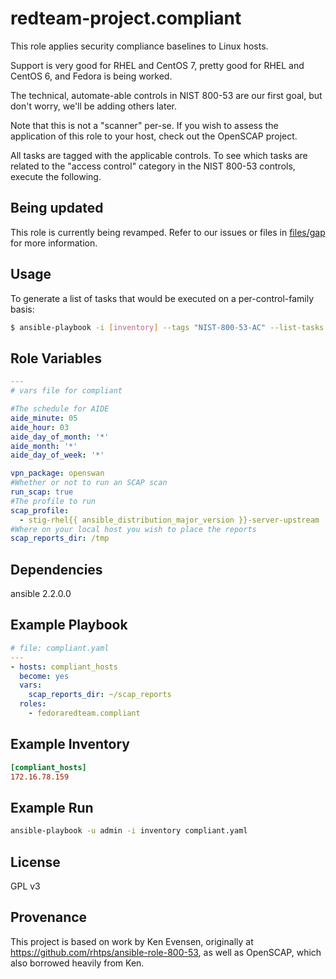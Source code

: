 redteam-project.compliant
=======================

This role applies security compliance baselines to Linux hosts.

Support is very good for RHEL and CentOS 7, pretty good for RHEL and CentOS 6, and Fedora is being worked.

The technical, automate-able controls in NIST 800-53 are our first goal, but don't worry, we'll be adding others later.

Note that this is not a "scanner" per-se.  If you wish to assess the application of this role to your host, check out the OpenSCAP project.

All tasks are tagged with the applicable controls.  To see which tasks are related to the "access control" category in the NIST 800-53 controls, execute the following.

Being updated
-------------

This role is currently being revamped. Refer to our issues or files in [files/gap](./files/gap) for more information.

Usage
-----

To generate a list of tasks that would be executed on a per-control-family basis:

```bash
$ ansible-playbook -i [inventory] --tags "NIST-800-53-AC" --list-tasks [playbook.yml]
```

Role Variables
--------------

```yaml
---
# vars file for compliant

#The schedule for AIDE
aide_minute: 05
aide_hour: 03
aide_day_of_month: '*'
aide_month: '*'
aide_day_of_week: '*'

vpn_package: openswan
#Whether or not to run an SCAP scan
run_scap: true
#The profile to run
scap_profile:
  - stig-rhel{{ ansible_distribution_major_version }}-server-upstream
#Where on your local host you wish to place the reports
scap_reports_dir: /tmp
```

Dependencies
------------

ansible 2.2.0.0

Example Playbook
----------------

```yaml
# file: compliant.yaml
---
- hosts: compliant_hosts
  become: yes
  vars:
    scap_reports_dir: ~/scap_reports
  roles:
    - fedoraredteam.compliant
```

Example Inventory
-----------------

```ini
[compliant_hosts]
172.16.78.159
```

Example Run
-----------

```bash
ansible-playbook -u admin -i inventory compliant.yaml
```

License
-------

GPL v3


Provenance
------------------

This project is based on work by Ken Evensen, originally at https://github.com/rhtps/ansible-role-800-53, as well as OpenSCAP, which also borrowed heavily from Ken.
